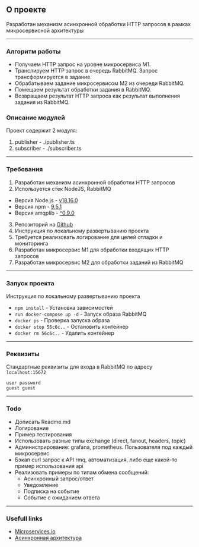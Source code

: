 ## О проекте

Разработан механизм асинхронной обработки
HTTP запросов в рамках микросервисной архитектуры

----

### Алгоритм работы

- Получаем HTTP запрос на уровне микросервиса М1.
- Транслируем HTTP запрос в очередь RabbitMQ. Запрос трансформируется в задание.
- Обрабатываем задание микросервисом М2 из очереди RabbitMQ.
- Помещаем результат обработки задания в RabbitMQ.
- Возвращаем результат HTTP запроса как результат выполнения задания из RabbitMQ.

### Описание модулей

Проект содержит 2 модуля:
1. publisher - ./publisher.ts
2. subscriber - ./subscriber.ts

----

### Требования

1. Разработан механизм асинхронной обработки HTTP запросов
2. Используется стек NodeJS, RabbitMQ
  - Версия Node.js - [v18.16.0](https://nodejs.org/en/blog/release/v18.6.0) 
  - Версия npm  - [9.5.1](https://www.npmjs.com/package/npm/v/9.5.1)
  - Версия amqplib  - [^0.9.0](https://www.npmjs.com/package/amqplib)
3. Репозиторий на [Github](https://github.com/Barklim/rabbitmqTask/blob/main/README.md)
4. Инструкция по локальному развертыванию проекта
5. Требуется реализовать логирование для целей отладки и мониторинга
6. Разработан микросервис М1 для обработки входящих HTTP запросов
7. Разработан микросервис М2 для обработки заданий из RabbitMQ

----

### Запуск проекта

Инструкция по локальному развертыванию проекта

- `npm install` - Установка зависимостей
- `run docker-compose up -d` - Запуск образа RabbitMQ
- `docker ps` - Проверка запуска образа
- `docker stop 56c6c..` - Остановить контейнер
- `docker rm 56c6c..` - Удалить контейнер

----

### Реквизиты

Стандартные реквизиты для входа в RabbitMQ по адресу `localhost:15672`

```
user password
guest guest
```

----

### Todo

- Дописать Readme.md
- Логирование
- Пример тестирования
- Использовать разные типы exchange (direct, fanout, headers, topic)
- Администрирование: grafana, prometheus. Пользователя под каждый микросервис
- Бэкап curl запрос к API rmq, автоматизация, либо еще какой-то пример использования api
- Реализовать примеры по типам обмена сообщений:
    - Асинхронный запрос/ответ
    - Уведомление
    - Подписка на событие
    - Событие с ожиданием ответа

----

### Usefull links

- [Microservices.io](https://microservices.io/patterns/data/event-sourcing.html)
- [Асинхронная архитектура](https://education.borshev.com/architecture)